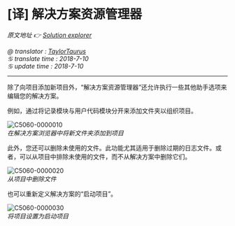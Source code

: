 # [译] 解决方案资源管理器

*原文地址 👉 [Solution explorer][0]*

*@ translator : [TaylorTaurus](https://github.com/taylortaurus)*    
*♋ translate time : 2018-7-10*    
*♋ update time : 2018-7-10*  

--- 

除了向项目添加新项目外，“解决方案资源管理器”还允许执行一些其他助手选项来编辑您的解决方案。  

例如，通过将记录模块与用户代码模块分开来添加文件夹以组织项目。

![C5060-0000010](https://gitee.com/taylortaurus/RX_UserGuide_GitBook_Picbed/raw/master/RanorexStudioExpert/C5060-0000010.png)  
*在解决方案浏览器中将新文件夹添加到项目*  

此外，您还可以删除未使用的文件。此功能尤其适用于删除过期的日志文件。或者，可以从项目中排除未使用的文件，而不从解决方案中删除它们。

![C5060-0000020](https://gitee.com/taylortaurus/RX_UserGuide_GitBook_Picbed/raw/master/RanorexStudioExpert/C5060-0000020.png)  
*从项目中删除文件*  

也可以重新定义解决方案的“启动项目”。

![C5060-0000030](https://gitee.com/taylortaurus/RX_UserGuide_GitBook_Picbed/raw/master/RanorexStudioExpert/C5060-0000030.png)  
*将项目设置为启动项目*

[0]: (https://www.ranorex.com/help/latest/ranorex-studio-expert/ranorex-studio-ide/solution-explorer/)